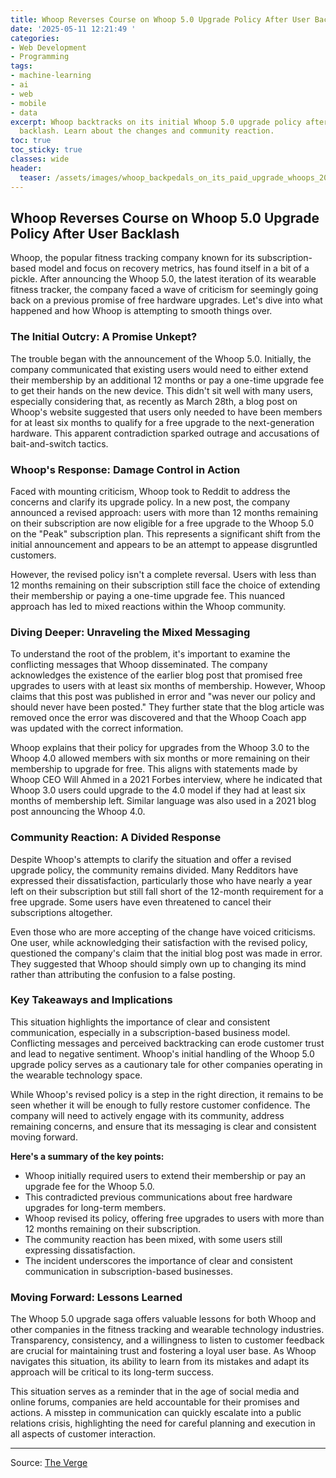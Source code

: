 ```yaml
---
title: Whoop Reverses Course on Whoop 5.0 Upgrade Policy After User Backlash
date: '2025-05-11 12:21:49 '
categories:
- Web Development
- Programming
tags:
- machine-learning
- ai
- web
- mobile
- data
excerpt: Whoop backtracks on its initial Whoop 5.0 upgrade policy after facing user
  backlash. Learn about the changes and community reaction.
toc: true
toc_sticky: true
classes: wide
header:
  teaser: /assets/images/whoop_backpedals_on_its_paid_upgrade_whoops_20250511122149.jpg
---
```


## Whoop Reverses Course on Whoop 5.0 Upgrade Policy After User Backlash

Whoop, the popular fitness tracking company known for its subscription-based model and focus on recovery metrics, has found itself in a bit of a pickle. After announcing the Whoop 5.0, the latest iteration of its wearable fitness tracker, the company faced a wave of criticism for seemingly going back on a previous promise of free hardware upgrades. Let's dive into what happened and how Whoop is attempting to smooth things over.

### The Initial Outcry: A Promise Unkept?

The trouble began with the announcement of the Whoop 5.0. Initially, the company communicated that existing users would need to either extend their membership by an additional 12 months or pay a one-time upgrade fee to get their hands on the new device. This didn't sit well with many users, especially considering that, as recently as March 28th, a blog post on Whoop's website suggested that users only needed to have been members for at least six months to qualify for a free upgrade to the next-generation hardware. This apparent contradiction sparked outrage and accusations of bait-and-switch tactics.

### Whoop's Response: Damage Control in Action

Faced with mounting criticism, Whoop took to Reddit to address the concerns and clarify its upgrade policy. In a new post, the company announced a revised approach: users with more than 12 months remaining on their subscription are now eligible for a free upgrade to the Whoop 5.0 on the "Peak" subscription plan. This represents a significant shift from the initial announcement and appears to be an attempt to appease disgruntled customers.

However, the revised policy isn't a complete reversal. Users with less than 12 months remaining on their subscription still face the choice of extending their membership or paying a one-time upgrade fee. This nuanced approach has led to mixed reactions within the Whoop community.

### Diving Deeper: Unraveling the Mixed Messaging

To understand the root of the problem, it's important to examine the conflicting messages that Whoop disseminated. The company acknowledges the existence of the earlier blog post that promised free upgrades to users with at least six months of membership. However, Whoop claims that this post was published in error and "was never our policy and should never have been posted." They further state that the blog article was removed once the error was discovered and that the Whoop Coach app was updated with the correct information. 

Whoop explains that their policy for upgrades from the Whoop 3.0 to the Whoop 4.0 allowed members with six months or more remaining on their membership to upgrade for free. This aligns with statements made by Whoop CEO Will Ahmed in a 2021 Forbes interview, where he indicated that Whoop 3.0 users could upgrade to the 4.0 model if they had at least six months of membership left. Similar language was also used in a 2021 blog post announcing the Whoop 4.0.

### Community Reaction: A Divided Response

Despite Whoop's attempts to clarify the situation and offer a revised upgrade policy, the community remains divided. Many Redditors have expressed their dissatisfaction, particularly those who have nearly a year left on their subscription but still fall short of the 12-month requirement for a free upgrade. Some users have even threatened to cancel their subscriptions altogether.

Even those who are more accepting of the change have voiced criticisms. One user, while acknowledging their satisfaction with the revised policy, questioned the company's claim that the initial blog post was made in error. They suggested that Whoop should simply own up to changing its mind rather than attributing the confusion to a false posting.

### Key Takeaways and Implications

This situation highlights the importance of clear and consistent communication, especially in a subscription-based business model. Conflicting messages and perceived backtracking can erode customer trust and lead to negative sentiment. Whoop's initial handling of the Whoop 5.0 upgrade policy serves as a cautionary tale for other companies operating in the wearable technology space.

While Whoop's revised policy is a step in the right direction, it remains to be seen whether it will be enough to fully restore customer confidence. The company will need to actively engage with its community, address remaining concerns, and ensure that its messaging is clear and consistent moving forward.

**Here's a summary of the key points:**

*   Whoop initially required users to extend their membership or pay an upgrade fee for the Whoop 5.0.
*   This contradicted previous communications about free hardware upgrades for long-term members.
*   Whoop revised its policy, offering free upgrades to users with more than 12 months remaining on their subscription.
*   The community reaction has been mixed, with some users still expressing dissatisfaction.
*   The incident underscores the importance of clear and consistent communication in subscription-based businesses.

### Moving Forward: Lessons Learned

The Whoop 5.0 upgrade saga offers valuable lessons for both Whoop and other companies in the fitness tracking and wearable technology industries. Transparency, consistency, and a willingness to listen to customer feedback are crucial for maintaining trust and fostering a loyal user base. As Whoop navigates this situation, its ability to learn from its mistakes and adapt its approach will be critical to its long-term success.

This situation serves as a reminder that in the age of social media and online forums, companies are held accountable for their promises and actions. A misstep in communication can quickly escalate into a public relations crisis, highlighting the need for careful planning and execution in all aspects of customer interaction.


---

Source: [The Verge](https://www.theverge.com/news/664703/whoop-backpedals-on-its-paid-upgrade-whoops)